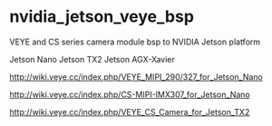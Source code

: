 # nvidia_jetson_veye_bsp
VEYE and CS series camera module bsp to NVIDIA Jetson  platform

Jetson Nano
Jetson TX2
Jetson AGX-Xavier

http://wiki.veye.cc/index.php/VEYE_MIPI_290/327_for_Jetson_Nano

http://wiki.veye.cc/index.php/CS-MIPI-IMX307_for_Jetson_Nano

http://wiki.veye.cc/index.php/VEYE_CS_Camera_for_Jetson_TX2


